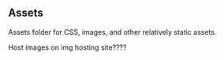 ## Assets

Assets folder for CSS, images, and other relatively static assets.

Host images on img hosting site????
